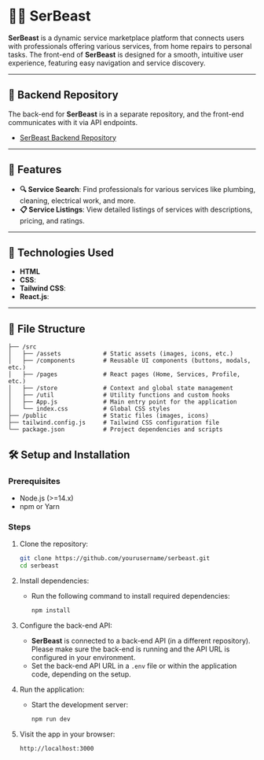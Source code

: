 # 🦸‍♂️ SerBeast

**SerBeast** is a dynamic service marketplace platform that connects users with professionals offering various services, from home repairs to personal tasks. The front-end of **SerBeast** is designed for a smooth, intuitive user experience, featuring easy navigation and service discovery.

---

## 🔗 Backend Repository

The back-end for **SerBeast** is in a separate repository, and the front-end communicates with it via API endpoints.

- [SerBeast Backend Repository](https://github.com/angelobracero/SerBeast_API)

---

## 🌟 Features

- **🔍 Service Search**: Find professionals for various services like plumbing, cleaning, electrical work, and more.
- **📋 Service Listings**: View detailed listings of services with descriptions, pricing, and ratings.

---

## 🚀 Technologies Used

- **HTML**
- **CSS**:
- **Tailwind CSS**:
- **React.js**:

---

## 📂 File Structure

```plaintext
├── /src
│   ├── /assets            # Static assets (images, icons, etc.)
│   ├── /components        # Reusable UI components (buttons, modals, etc.)
│   ├── /pages             # React pages (Home, Services, Profile, etc.)
│   ├── /store             # Context and global state management
│   ├── /util              # Utility functions and custom hooks
│   ├── App.js             # Main entry point for the application
│   └── index.css          # Global CSS styles
├── /public                # Static files (images, icons)
├── tailwind.config.js     # Tailwind CSS configuration file
└── package.json           # Project dependencies and scripts
```

## 🛠️ Setup and Installation

### Prerequisites
- Node.js (>=14.x)
- npm or Yarn

### Steps
1. Clone the repository:
   ```bash
   git clone https://github.com/yourusername/serbeast.git
   cd serbeast
   ```
2. Install dependencies:
   - Run the following command to install required dependencies:
     ```bash
     npm install
     ```
3. Configure the back-end API:
   - **SerBeast** is connected to a back-end API (in a different repository). Please make sure the back-end is running and the API URL is configured in your environment.
   - Set the back-end API URL in a `.env` file or within the application code, depending on the setup.

4. Run the application:
   - Start the development server:
     ```bash
     npm run dev
     ```
5. Visit the app in your browser:
   ```plaintext
   http://localhost:3000


